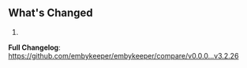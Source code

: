 ## What's Changed

1.

**Full Changelog**: https://github.com/embykeeper/embykeeper/compare/v0.0.0...v3.2.26
